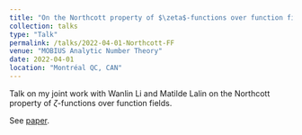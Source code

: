 ```yaml
---
title: "On the Northcott property of $\zeta$-functions over function fields"
collection: talks
type: "Talk"
permalink: /talks/2022-04-01-Northcott-FF
venue: "MOBIUS Analytic Number Theory"
date: 2022-04-01
location: "Montréal QC, CAN"
---
```


Talk on my joint work with Wanlin Li and Matilde Lalin on the Northcott property of $\zeta$-functions over function fields.

See [paper](https://www.sciencedirect.com/science/article/abs/pii/S1071579722000892).
